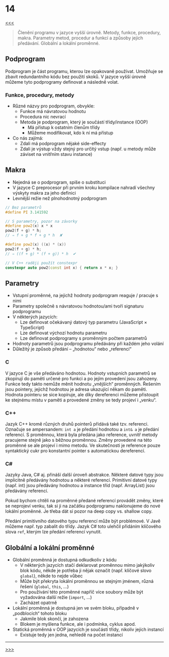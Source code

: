 # 14

[<<<](./13.MD)
> Členění programu v jazyce vyšší úrovně. Metody, funkce, procedury, makra. Parametry metod, procedur a funkcí a způsoby jejich předávání. Globální a lokální proměnné.

## Podprogram

Podprogram je část programu, kterou lze opakovaně používat. Umožňuje se zbavit redundantního kódu bez použití skoků. V&nbsp;jazyce vyšší úrovně můžeme tyto podprogramy definovat a následně volat.

### Funkce, procedury, metody

* Různé názvy pro podprogram, obvykle:
  * Funkce má návratovou hodnotu
  * Procedura nic nevrací
  * Metoda je podprogram, který je součástí třídy/instance (OOP)
    * Má přístup k ostatním členům třídy
    * Můžeme modifikovat, kdo k ní má přístup
* Co nás zajímá:
  * Zdali má podprogram nějaké side-effecty
  * Zdali je výstup vždy stejný pro určitý vstup (např. u metody může záviset na vnitřním stavu instance)

## Makra

* Nejedná se o podprogram, spíše o substituci
* V jazyce C preprocesor při prvním kroku kompilace nahradí všechny výskyty makra za jeho definici
* Levnější režie než plnohodnotný podprogram

```cpp
// Bez parametrů
#define PI 3.141592

// S parametry, pozor na závorky
#define pow2(x) x * x
pow2(f + g) * h;
// ⇒ f + g * f + g * h  ✘

#define pow2(x) ((x) * (x))
pow2(f + g) * h;
// ⇒ ((f + g) * (f + g)) * h  ✔

// V C++ raději použít constexpr
constexpr auto pow2(const int x) { return x * x; }
```

## Parametry

* Vstupní proměnné, na jejichž hodnoty podprogram reaguje / pracuje s nimi
* Parametry společně s návratovou hodnotou/ami tvoří signaturu podprogramu
* V některých jazycích:
  * Lze definovat očekávaný datový typ parametru (JavaScript × TypeScript)
  * Lze definovat výchozí hodnotu parametru
  * Lze definovat podprogramy s proměnným počtem parametrů
* Hodnoty parametrů jsou podprogramu předávány při každém jeho volání
* Důležitý je způsob předání – „hodnotou“ nebo „referencí“

### C

V jazyce C je vše předáváno hodnotou. Hodnoty vstupních parametrů se zkopírují do paměti určené pro funkci a po jejím provedení jsou zahozeny. Funkce tedy takto nemůže měnit hodnotu „vnějších“ proměnných. Řešením jsou pointery, jejichž hodnotou je adresa ukazující někam do paměti. Hodnota pointeru se sice kopíruje, ale díky dereferenci můžeme přistoupit ke stejnému místu v paměti a provedené změny se tedy projeví i „venku“.

### C++

Jazyk C++ kromě různých druhů pointerů přidává také tzv. referenci. Označuje se ampersandem: `int a` je předání hodnotou a `int& a` je předání referencí. S proměnnou, která byla předána jako reference, uvnitř metody pracujeme stejně jako s běžnou proměnnou. Změny provedené na této proměnné se ale projeví i mimo metodu. Ve skutečnosti je reference pouze syntaktický cukr pro konstantní pointer s&nbsp;automatickou dereferencí.

### C\#

Jazyky Java, C\# aj. přináší další úroveň abstrakce. Některé datové typy jsou implicitně předávány hodnotou a některé referencí. Primitivní datové typy (např. int) jsou předávány hodnotou a instance tříd (např. ArrayList) jsou předávány referencí.

Pokud bychom chtěli na proměnné předané referencí provádět změny, které se neprojeví venku, tak si ji na začátku podprogramu naklonujeme do nové lokální proměnné. Je třeba dát si pozor na deep copy vs. shallow copy.

Předání primitivního datového typu referencí může být problémové. V Javě můžeme např. typ zabalit do třídy. Jazyk C\# toto ulehčil přidáním klíčového slova `ref`, kterým lze předání referencí vynutit.

## Globální a lokální proměnné

* Globální proměnná je dostupná odkudkoliv z kódu
  * V některých jazycích stačí deklarovat proměnnou mimo jakýkoliv blok kódu, někde je potřeba ji nějak označit (např. klíčové slovo `global`), někde to nejde vůbec
  * Může být překryta lokální proměnnou se stejným jménem, různá řešení (`global`, `this`, ...)
  * Pro používání této proměnné napříč více soubory může být vyžadována další režie (`import`, ...)
  * Zacházet opatrně
* Lokální proměnná je dostupná jen ve svém bloku, případně v „podblocích“ tohoto bloku
  * Jakmile blok skončí, je zahozena
  * Blokem je myšlena funkce, ale i podmínka, cyklus apod.
* Statická proměnná v OOP jazycích je součástí třídy, nikoliv jejích instancí
  * Existuje tedy jen jedna, nehledě na počet instancí

---
[>>>](./15.MD)
